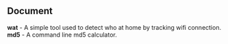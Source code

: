 ## Document
**wat** - A simple tool used to detect who at home by tracking wifi connection.  
**md5** - A command line md5 calculator.
